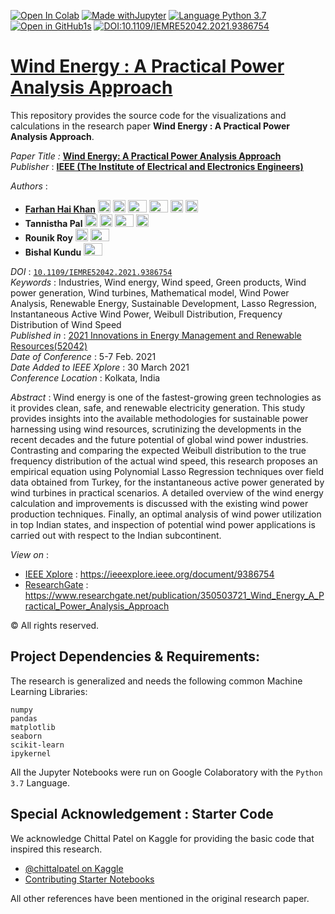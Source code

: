 [![Open In Colab](https://colab.research.google.com/assets/colab-badge.svg)](https://colab.research.google.com/github/khanfarhan10/wind_analysis)
[![Made withJupyter](https://img.shields.io/badge/Made%20with-Jupyter-orange?style=plastic&logo=Jupyter)](https://jupyter.org/try)
[![Language Python 3.7](https://img.shields.io/badge/Language-Python%203.7-red?style=plastic&logo=Python)](https://www.python.org/)
[![Open in GitHub1s](https://img.shields.io/badge/View%20Code%20Online-VSCode%20GitHub1s-green?style=plastic&logo=visual-studio-code)](https://github1s.com/khanfarhan10/wind_analysis)
[![DOI:10.1109/IEMRE52042.2021.9386754](https://img.shields.io/badge/DOI-DOI%3A10.1109%2FIEMRE52042.2021.9386754-blue?style=plastic)](https://doi.org/10.1109/IEMRE52042.2021.9386754)
# [Wind Energy : A Practical Power Analysis Approach](https://ieeexplore.ieee.org/document/9386754 )

This repository provides the source code for the visualizations and calculations in the research paper **Wind Energy : A Practical Power Analysis Approach**.

_Paper Title :_ [**Wind Energy: A Practical Power Analysis Approach**](https://ieeexplore.ieee.org/document/9386754)  
_Publisher_ : [**IEEE (The Institute of Electrical and Electronics Engineers)**](https://www.ieee.org/)   

_Authors_ : 
- [**Farhan Hai Khan**](https://khanfarhan10.github.io/) 
<a href="https://orcid.org/0000-0001-9854-760X"><img src="https://upload.wikimedia.org/wikipedia/commons/0/06/ORCID_iD.svg" alt="ORCid" width="20" height="20"></a> 
<a href="https://www.linkedin.com/in/fkpro/"><img src="https://180dc.org/wp-content/uploads/2020/01/Linkedin-logo-1-550x550-300x300.png" alt="LinkedIn" width="20" height="20"></a> 
<a href="mailto:njrfarhandasilva10@gmail.com"><img src="https://1000logos.net/wp-content/uploads/2018/05/Gmail-logo.png" alt="GMail" width="30" height="20"></a>
<a href="mailto:khanfarhanpro@gmail.com"><img src="http://clipart-library.com/images/6cyoLaA9i.png" alt="Mail" width="30" height="20"></a>
<a href="https://github.com/khanfarhan10"><img src="https://www.iconsdb.com/icons/preview/white/github-11-xxl.png" alt="GitHub" width="20" height="20"></a>
<a href="https://www.researchgate.net/profile/Farhan-Hai-Khan"><img src="https://media.glassdoor.com/sql/526840/researchgate-squarelogo-1488811667083.png" alt="ResearchGate" width="20" height="20"></a>
- **Tannistha Pal** 
<a href="https://orcid.org/0000-0001-8292-3412"><img src="https://upload.wikimedia.org/wikipedia/commons/0/06/ORCID_iD.svg" alt="ORCid" width="20" height="20"></a>
<a href="https://www.linkedin.com/in/paltannistha/"><img src="https://180dc.org/wp-content/uploads/2020/01/Linkedin-logo-1-550x550-300x300.png" alt="LinkedIn" width="20" height="20"></a> 
<a href="mailto:paltannistha@gmail.com"><img src="https://1000logos.net/wp-content/uploads/2018/05/Gmail-logo.png" alt="GMail" width="30" height="20"></a>
<a href="https://github.com/paltannistha"><img src="https://www.iconsdb.com/icons/preview/white/github-11-xxl.png" alt="GitHub" width="20" height="20"></a>
- **Rounik Roy**
<a href="https://www.linkedin.com/in/ro-rounik/"><img src="https://180dc.org/wp-content/uploads/2020/01/Linkedin-logo-1-550x550-300x300.png" alt="LinkedIn" width="20" height="20"></a> 
<a href="mailto:rounikroy72@gmail.com"><img src="https://1000logos.net/wp-content/uploads/2018/05/Gmail-logo.png" alt="GMail" width="30" height="20"></a>
- **Bishal Kundu**
<a href="mailto:kundubishal1404@gmail.com"><img src="https://1000logos.net/wp-content/uploads/2018/05/Gmail-logo.png" alt="GMail" width="30" height="20"></a>  

_DOI_ : [`10.1109/IEMRE52042.2021.9386754`](https://doi.org/10.1109/IEMRE52042.2021.9386754)  
_Keywords_ :  Industries, Wind energy, Wind speed, Green products, Wind power generation, Wind turbines, Mathematical model, Wind Power Analysis, Renewable Energy, Sustainable Development, Lasso Regression, Instantaneous Active Wind Power, Weibull Distribution, Frequency Distribution of Wind Speed  
_Published in_ : [2021 Innovations in Energy Management and Renewable Resources(52042)](https://ieeexplore.ieee.org/xpl/conhome/9386328/proceeding)  
_Date of Conference_ : 5-7 Feb. 2021  
_Date Added to IEEE Xplore_ : 30 March 2021  
_Conference Location_ : Kolkata, India  

_Abstract_ : Wind energy is one of the fastest-growing green technologies as it provides clean, safe, and renewable electricity generation. This study provides insights into the available methodologies for sustainable power harnessing using wind resources, scrutinizing the developments in the recent decades and the future potential of global wind power industries. Contrasting and comparing the expected Weibull distribution to the true frequency distribution of the actual wind speed, this research proposes an empirical equation using Polynomial Lasso Regression techniques over field data obtained from Turkey, for the instantaneous active power generated by wind turbines in practical scenarios. A detailed overview of the wind energy calculation and improvements is discussed with the existing wind power production techniques. Finally, an optimal analysis of wind power utilization in top Indian states, and inspection of potential wind power applications is carried out with respect to the Indian subcontinent.  

_View on_ :
- [IEEE Xplore](https://ieeexplore.ieee.org/) : https://ieeexplore.ieee.org/document/9386754  
- [ResearchGate](https://www.researchgate.net/) : https://www.researchgate.net/publication/350503721_Wind_Energy_A_Practical_Power_Analysis_Approach  

© All rights reserved.

## Project Dependencies & Requirements:

The research is generalized and needs the following common Machine Learning Libraries:

```
numpy
pandas
matplotlib
seaborn
scikit-learn
ipykernel
```

All the Jupyter Notebooks were run on Google Colaboratory with the `Python 3.7` Language.


## Special Acknowledgement : Starter Code
We acknowledge Chittal Patel on Kaggle for providing the basic code that inspired this research.

- [@chittalpatel on Kaggle](https://www.kaggle.com/chittalpatel)  
- [Contributing Starter Notebooks](https://www.kaggle.com/chittalpatel/wind-turbine-power-analysis)  

All other references have been mentioned in the original research paper.
